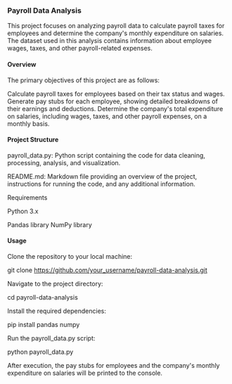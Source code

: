 ### Payroll Data Analysis

This project focuses on analyzing payroll data to calculate payroll taxes for employees and determine the company's monthly expenditure on salaries. The dataset used in this analysis contains information about employee wages, taxes, and other payroll-related expenses.

#### Overview

The primary objectives of this project are as follows:

Calculate payroll taxes for employees based on their tax status and wages.
Generate pay stubs for each employee, showing detailed breakdowns of their earnings and deductions.
Determine the company's total expenditure on salaries, including wages, taxes, and other payroll expenses, on a monthly basis.

#### Project Structure

payroll_data.py: Python script containing the code for data cleaning, processing, analysis, and visualization.

README.md: Markdown file providing an overview of the project, instructions for running the code, and any additional information.

Requirements

Python 3.x

Pandas library
NumPy library

#### Usage

Clone the repository to your local machine:

git clone https://github.com/your_username/payroll-data-analysis.git

Navigate to the project directory:

cd payroll-data-analysis

Install the required dependencies:

pip install pandas numpy

Run the payroll_data.py script:

python payroll_data.py

After execution, the pay stubs for employees and the company's monthly expenditure on salaries will be printed to the console.

